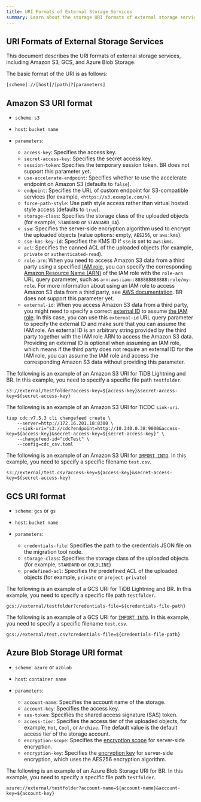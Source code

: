 ```yaml
---
title: URI Formats of External Storage Services
summary: Learn about the storage URI formats of external storage services, including Amazon S3, GCS, and Azure Blob Storage.
---
```


## URI Formats of External Storage Services

This document describes the URI formats of external storage services, including Amazon S3, GCS, and Azure Blob Storage.

The basic format of the URI is as follows:

```shell
[scheme]://[host]/[path]?[parameters]
```

## Amazon S3 URI format

- `scheme`: `s3`
- `host`: `bucket name`
- `parameters`:

    - `access-key`: Specifies the access key.
    - `secret-access-key`: Specifies the secret access key.
    - `session-token`: Specifies the temporary session token. BR does not support this parameter yet.
    - `use-accelerate-endpoint`: Specifies whether to use the accelerate endpoint on Amazon S3 (defaults to `false`).
    - `endpoint`: Specifies the URL of custom endpoint for S3-compatible services (for example, `<https://s3.example.com/>`).
    - `force-path-style`: Use path style access rather than virtual hosted style access (defaults to `true`).
    - `storage-class`: Specifies the storage class of the uploaded objects (for example, `STANDARD` or `STANDARD_IA`).
    - `sse`: Specifies the server-side encryption algorithm used to encrypt the uploaded objects (value options: empty, `AES256`, or `aws:kms`).
    - `sse-kms-key-id`: Specifies the KMS ID if `sse` is set to `aws:kms`.
    - `acl`: Specifies the canned ACL of the uploaded objects (for example, `private` or `authenticated-read`).
    - `role-arn`: When you need to access Amazon S3 data from a third party using a specified [IAM role](https://docs.aws.amazon.com/IAM/latest/UserGuide/id_roles.html), you can specify the corresponding [Amazon Resource Name (ARN)](https://docs.aws.amazon.com/general/latest/gr/aws-arns-and-namespaces.html) of the IAM role with the `role-arn` URL query parameter, such as `arn:aws:iam::888888888888:role/my-role`. For more information about using an IAM role to access Amazon S3 data from a third party, see [AWS documentation](https://docs.aws.amazon.com/IAM/latest/UserGuide/id_roles_common-scenarios_third-party.html). BR does not support this parameter yet.
    - `external-id`: When you access Amazon S3 data from a third party, you might need to specify a correct [external ID](https://docs.aws.amazon.com/IAM/latest/UserGuide/id_roles_create_for-user_externalid.html) to assume [the IAM role](https://docs.aws.amazon.com/IAM/latest/UserGuide/id_roles.html). In this case, you can use this `external-id` URL query parameter to specify the external ID and make sure that you can assume the IAM role. An external ID is an arbitrary string provided by the third party together with the IAM role ARN to access the Amazon S3 data. Providing an external ID is optional when assuming an IAM role, which means if the third party does not require an external ID for the IAM role, you can assume the IAM role and access the corresponding Amazon S3 data without providing this parameter.

The following is an example of an Amazon S3 URI for TiDB Lightning and BR. In this example, you need to specify a specific file path `testfolder`.

```shell
s3://external/testfolder?access-key=${access-key}&secret-access-key=${secret-access-key}
```

The following is an example of an Amazon S3 URI for TiCDC `sink-uri`.

```shell
tiup cdc:v7.5.3 cli changefeed create \
    --server=http://172.16.201.18:8300 \
    --sink-uri="s3://cdc?endpoint=http://10.240.0.38:9000&access-key=${access-key}&secret-access-key=${secret-access-key}" \
    --changefeed-id="cdcTest" \
    --config=cdc_csv.toml
```

The following is an example of an Amazon S3 URI for [`IMPORT INTO`](/sql-statements/sql-statement-import-into.md). In this example, you need to specify a specific filename `test.csv`.

```shell
s3://external/test.csv?access-key=${access-key}&secret-access-key=${secret-access-key}
```

## GCS URI format

- `scheme`: `gcs` or `gs`
- `host`: `bucket name`
- `parameters`:

    - `credentials-file`: Specifies the path to the credentials JSON file on the migration tool node.
    - `storage-class`: Specifies the storage class of the uploaded objects (for example, `STANDARD` or `COLDLINE`)
    - `predefined-acl`: Specifies the predefined ACL of the uploaded objects (for example, `private` or `project-private`)

The following is an example of a GCS URI for TiDB Lightning and BR. In this example, you need to specify a specific file path `testfolder`.

```shell
gcs://external/testfolder?credentials-file=${credentials-file-path}
```

The following is an example of a GCS URI for [`IMPORT INTO`](/sql-statements/sql-statement-import-into.md). In this example, you need to specify a specific filename `test.csv`.

```shell
gcs://external/test.csv?credentials-file=${credentials-file-path}
```

## Azure Blob Storage URI format

- `scheme`: `azure` or `azblob`
- `host`: `container name`
- `parameters`:

    - `account-name`: Specifies the account name of the storage.
    - `account-key`: Specifies the access key.
    - `sas-token`: Specifies the shared access signature (SAS) token.
    - `access-tier`: Specifies the access tier of the uploaded objects, for example, `Hot`, `Cool`, or `Archive`. The default value is the default access tier of the storage account.
    - `encryption-scope`: Specifies the [encryption scope](https://learn.microsoft.com/en-us/azure/storage/blobs/encryption-scope-manage?tabs=powershell#upload-a-blob-with-an-encryption-scope) for server-side encryption.
    - `encryption-key`: Specifies the [encryption key](https://learn.microsoft.com/en-us/azure/storage/blobs/encryption-customer-provided-keys) for server-side encryption, which uses the AES256 encryption algorithm.

The following is an example of an Azure Blob Storage URI for BR. In this example, you need to specify a specific file path `testfolder`.

```shell
azure://external/testfolder?account-name=${account-name}&account-key=${account-key}
```
